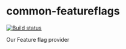 # common-featureflags
[![Build status](https://ci.appveyor.com/api/projects/status/b92a44frwv2fsbec/branch/master?svg=true)](https://ci.appveyor.com/project/iremmats/common-featureflags/branch/master)

Our Feature flag provider
